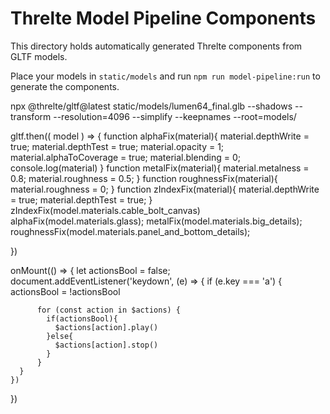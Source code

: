 # Threlte Model Pipeline Components

This directory holds automatically generated Threlte components from GLTF models.

Place your models in `static/models` and run `npm run model-pipeline:run` to generate the components.


npx @threlte/gltf@latest static/models/lumen64_final.glb --shadows --transform --resolution=4096 --simplify --keepnames --root=models/




  gltf.then(( model ) => {
    function alphaFix(material){
      material.depthWrite = true;
      material.depthTest = true;
      material.opacity = 1;
      material.alphaToCoverage = true;
      material.blending = 0;
      console.log(material)
    }
    function metalFix(material){
      material.metalness = 0.8;
      material.roughness = 0.5;
    }
    function roughnessFix(material){
      material.roughness = 0;
    }
    function zIndexFix(material){
      material.depthWrite = true;
      material.depthTest = true;
    }
    zIndexFix(model.materials.cable_bolt_canvas)
    alphaFix(model.materials.glass);
    metalFix(model.materials.big_details);
    roughnessFix(model.materials.panel_and_bottom_details);

  })

  onMount(() => {
    let actionsBool = false;
    document.addEventListener('keydown', (e) => {
      if (e.key === 'a') {
        actionsBool = !actionsBool
          
          for (const action in $actions) {
            if(actionsBool){
              $actions[action].play()
            }else{
              $actions[action].stop()
            }
          }
      }
    })
  })